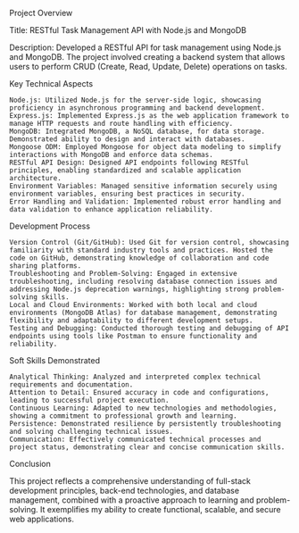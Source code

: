 Project Overview

Title: RESTful Task Management API with Node.js and MongoDB

Description:
Developed a RESTful API for task management using Node.js and MongoDB. The project involved creating a backend system that allows users to perform CRUD (Create, Read, Update, Delete) operations on tasks.

Key Technical Aspects

    Node.js: Utilized Node.js for the server-side logic, showcasing proficiency in asynchronous programming and backend development.
    Express.js: Implemented Express.js as the web application framework to manage HTTP requests and route handling with efficiency.
    MongoDB: Integrated MongoDB, a NoSQL database, for data storage. Demonstrated ability to design and interact with databases.
    Mongoose ODM: Employed Mongoose for object data modeling to simplify interactions with MongoDB and enforce data schemas.
    RESTful API Design: Designed API endpoints following RESTful principles, enabling standardized and scalable application architecture.
    Environment Variables: Managed sensitive information securely using environment variables, ensuring best practices in security.
    Error Handling and Validation: Implemented robust error handling and data validation to enhance application reliability.

Development Process

    Version Control (Git/GitHub): Used Git for version control, showcasing familiarity with standard industry tools and practices. Hosted the code on GitHub, demonstrating knowledge of collaboration and code sharing platforms.
    Troubleshooting and Problem-Solving: Engaged in extensive troubleshooting, including resolving database connection issues and addressing Node.js deprecation warnings, highlighting strong problem-solving skills.
    Local and Cloud Environments: Worked with both local and cloud environments (MongoDB Atlas) for database management, demonstrating flexibility and adaptability to different development setups.
    Testing and Debugging: Conducted thorough testing and debugging of API endpoints using tools like Postman to ensure functionality and reliability.

Soft Skills Demonstrated

    Analytical Thinking: Analyzed and interpreted complex technical requirements and documentation.
    Attention to Detail: Ensured accuracy in code and configurations, leading to successful project execution.
    Continuous Learning: Adapted to new technologies and methodologies, showing a commitment to professional growth and learning.
    Persistence: Demonstrated resilience by persistently troubleshooting and solving challenging technical issues.
    Communication: Effectively communicated technical processes and project status, demonstrating clear and concise communication skills.

Conclusion

This project reflects a comprehensive understanding of full-stack development principles, back-end technologies, and database management, combined with a proactive approach to learning and problem-solving. It exemplifies my ability to create functional, scalable, and secure web applications.
